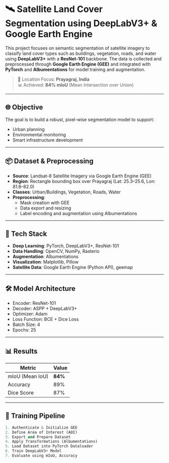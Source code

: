 # 🛰️ Satellite Land Cover Segmentation using DeepLabV3+ & Google Earth Engine

This project focuses on semantic segmentation of satellite imagery to classify land cover types such as buildings, vegetation, roads, and water using **DeepLabV3+** with a **ResNet-101** backbone. The data is collected and preprocessed through **Google Earth Engine (GEE)** and integrated with **PyTorch** and **Albumentations** for model training and augmentation.

> 📍 Location Focus: **Prayagraj, India**  
> 📊 Achieved: **84% mIoU** (Mean Intersection over Union)

---

## 🌐 Objective

The goal is to build a robust, pixel-wise segmentation model to support:
- Urban planning
- Environmental monitoring
- Smart infrastructure development

---

## 📦 Dataset & Preprocessing

- **Source**: Landsat-8 Satellite Imagery via Google Earth Engine (GEE)
- **Region**: Rectangle bounding box over Prayagraj (Lat: 25.3–25.6, Lon: 81.8–82.0)
- **Classes**: Urban/Buildings, Vegetation, Roads, Water
- **Preprocessing**:
  - Mask creation with GEE
  - Data export and resizing
  - Label encoding and augmentation using Albumentations

---
## 🧰 Tech Stack

- **Deep Learning**: PyTorch, DeepLabV3+, ResNet-101
- **Data Handling**: OpenCV, NumPy, Rasterio
- **Augmentation**: Albumentations
- **Visualization**: Matplotlib, Pillow
- **Satellite Data**: Google Earth Engine (Python API), geemap

---
## 🛠️ Model Architecture
- Encoder: ResNet-101
- Decoder: ASPP + DeepLabV3+
- Optimizer: Adam
- Loss Function: BCE + Dice Loss
- Batch Size: 4
- Epochs: 25
---
## 📊 Results

| Metric         | Value     |
|----------------|-----------|
| mIoU (Mean IoU)| **84%**   |
| Accuracy       | 89%       |
| Dice Score     | 87%       |

---

## 🧪 Training Pipeline

```python
1. Authenticate & Initialize GEE
2. Define Area of Interest (AOI)
3. Export and Prepare Dataset
4. Apply Transformations (Albumentations)
5. Load Dataset into PyTorch Dataloader
6. Train DeepLabV3+ Model
7. Evaluate using mIoU, Accuracy
